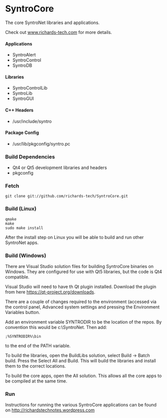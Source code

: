 # SyntroCore

The core SyntroNet libraries and applications.

Check out www.richards-tech.com for more details.

#### Applications

* SyntroAlert
* SyntroControl
* SyntroDB

#### Libraries

* SyntroControlLib
* SyntroLib
* SyntroGUI

#### C++ Headers

* /usr/include/syntro

#### Package Config

* /usr/lib/pkgconfig/syntro.pc


### Build Dependencies

* Qt4 or Qt5 development libraries and headers
* pkgconfig

### Fetch

	git clone git://github.com/richards-tech/SyntroCore.git


### Build (Linux)

	qmake 
	make 
	sudo make install


After the install step on Linux you will be able to build and run other SyntroNet apps.

### Build (Windows)

There are Visual Studio solution files for building SyntroCore binaries on Windows. They are configured for use with Qt5 libraries, but the code is Qt4 compatible.

Visual Studio will need to have th Qt plugin installed. Download the plugin from here https://qt-project.org/downloads.

There are a couple of changes required to the environment (accessed via the control panel, Advanced system settings and pressing the Environment Variables button.

Add an environment variable SYNTRODIR to be the location of the repos. By convention this would be c:\SyntroNet. Then add:

	;%SYNTRODIR%\bin

to the end of the PATH variable.

To build the libraries, open the BuildLibs solution, select Build -> Batch build. Press the Select All and Build. This will build the libraries and install them to the correct locations.

To build the core apps, open the All solution. This allows all the core apps to be compiled at the same time.

### Run

Instructions for running the various SyntroCore applications can be found on http://richardstechnotes.wordpress.com
